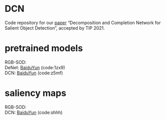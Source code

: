 # DCN
Code repository for our [paper](https://ieeexplore.ieee.org/document/9479697) “Decomposition and Completion Network for Salient Object Detection”, accepted by TIP 2021.

# pretrained models
RGB-SOD:  
DeNet: [BaiduYun](https://pan.baidu.com/s/1vZN8HPeTrCBbnLZV4skD-g) (code:1zx9)   
DCN: [BaiduYun](https://pan.baidu.com/s/1SeBQd9_Fx0huVl7c1tMnsA) (code:z5mf)   

# saliency maps
RGB-SOD:  
DCN: [BaiduYun](https://pan.baidu.com/s/1VEmxeLutQxIZL02mMlYXcw) (code:shhh)
